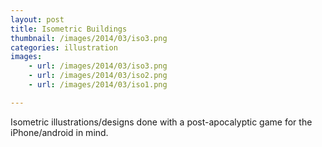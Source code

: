 ```yaml
---
layout: post
title: Isometric Buildings
thumbnail: /images/2014/03/iso3.png
categories: illustration
images:
    - url: /images/2014/03/iso3.png
    - url: /images/2014/03/iso2.png
    - url: /images/2014/03/iso1.png

---
```


Isometric illustrations/designs done with a post-apocalyptic game for the iPhone/android in mind.
